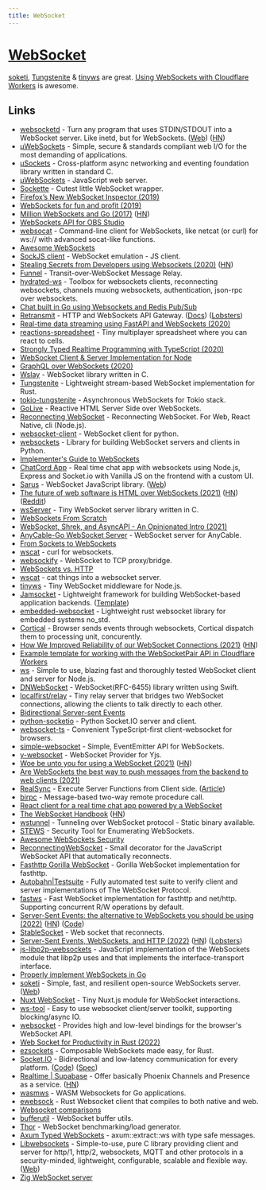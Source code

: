 ```yaml
---
title: WebSocket
---
```


# [WebSocket](https://en.wikipedia.org/wiki/WebSocket)

[soketi](https://github.com/soketi/soketi), [Tungstenite](https://github.com/snapview/tungstenite-rs) & [tinyws](https://github.com/tinyhttp/tinyws) are great. [Using WebSockets with Cloudflare Workers](https://developers.cloudflare.com/workers/learning/using-websockets/) is awesome.

## Links

- [websocketd](https://github.com/joewalnes/websocketd) - Turn any program that uses STDIN/STDOUT into a WebSocket server. Like inetd, but for WebSockets. ([Web](http://websocketd.com/)) ([HN](https://news.ycombinator.com/item?id=29656456))
- [µWebSockets](https://github.com/uNetworking/uWebSockets) - Simple, secure & standards compliant web I/O for the most demanding of applications.
- [µSockets](https://github.com/uNetworking/uSockets) - Cross-platform async networking and eventing foundation library written in standard C.
- [µWebSockets](https://github.com/uNetworking/uWebSockets.js) - JavaScript web server.
- [Sockette](https://github.com/lukeed/sockette) - Cutest little WebSocket wrapper.
- [Firefox’s New WebSocket Inspector (2019)](https://hacks.mozilla.org/2019/10/firefoxs-new-websocket-inspector/)
- [WebSockets for fun and profit (2019)](https://stackoverflow.blog/2019/12/18/websockets-for-fun-and-profit/)
- [Million WebSockets and Go (2017)](https://gbws.io/articles/million-websocket-and-go/) ([HN](https://news.ycombinator.com/item?id=21865715))
- [WebSockets API for OBS Studio](https://github.com/Palakis/obs-websocket)
- [websocat](https://github.com/vi/websocat) - Command-line client for WebSockets, like netcat (or curl) for ws:// with advanced socat-like functions.
- [Awesome WebSockets](https://github.com/facundofarias/awesome-websockets)
- [SockJS client](https://github.com/sockjs/sockjs-client) - WebSocket emulation - JS client.
- [Stealing Secrets from Developers using Websockets (2020)](https://medium.com/@stestagg/stealing-secrets-from-developers-using-websockets-254f98d577a0) ([HN](https://news.ycombinator.com/item?id=23256458))
- [Funnel](https://github.com/lambdaisland/funnel) - Transit-over-WebSocket Message Relay.
- [hydrated-ws](https://github.com/dcharbonnier/hydrated-ws) - Toolbox for websockets clients, reconnecting websockets, channels muxing websockets, authentication, json-rpc over websockets.
- [Chat built in Go using Websockets and Redis Pub/Sub](https://github.com/leartgjoni/go-chat-api)
- [Retransmit](https://github.com/retransmit/prism) - HTTP and WebSockets API Gateway. ([Docs](https://retransmit.io/docs/)) ([Lobsters](https://lobste.rs/s/5sm4io/http_websocket_api_gateway))
- [Real-time data streaming using FastAPI and WebSockets (2020)](https://stribny.name/blog/2020/07/real-time-data-streaming-using-fastapi-and-websockets)
- [reactions-spreadsheet](https://github.com/osnr/reactions-spreadsheet) - Tiny multiplayer spreadsheet where you can react to cells.
- [Strongly Typed Realtime Programming with TypeScript (2020)](https://www.stackbuilders.com/news/strongly-typed-realtime-programming-with-typescript)
- [WebSocket Client & Server Implementation for Node](https://github.com/theturtle32/WebSocket-Node)
- [GraphQL over WebSockets (2020)](https://the-guild.dev/blog/graphql-over-websockets)
- [Wslay](https://github.com/tatsuhiro-t/wslay) - WebSocket library written in C.
- [Tungstenite](https://github.com/snapview/tungstenite-rs) - Lightweight stream-based WebSocket implementation for Rust.
- [tokio-tungstenite](https://github.com/snapview/tokio-tungstenite) - Asynchronous WebSockets for Tokio stack.
- [GoLive](https://github.com/brendonferreira/golive) - Reactive HTML Server Side over WebSockets.
- [Reconnecting WebSocket](https://github.com/pladaria/reconnecting-websocket) - Reconnecting WebSocket. For Web, React Native, cli (Node.js).
- [websocket-client](https://github.com/websocket-client/websocket-client) - WebSocket client for python.
- [websockets](https://github.com/aaugustin/websockets) - Library for building WebSocket servers and clients in Python.
- [Implementer's Guide to WebSockets](https://cookie.engineer/weblog/articles/implementers-guide-to-websockets.html)
- [ChatCord App](https://github.com/bradtraversy/chatcord) - Real time chat app with websockets using Node.js, Express and Socket.io with Vanilla JS on the frontend with a custom UI.
- [Sarus](https://github.com/anephenix/sarus) - WebSocket JavaScript library. ([Web](https://sarus.anephenix.com/))
- [The future of web software is HTML over WebSockets (2021)](https://alistapart.com/article/the-future-of-web-software-is-html-over-websockets/) ([HN](https://news.ycombinator.com/item?id=26265999)) ([Reddit](https://www.reddit.com/r/coding/comments/lsq2dw/the_future_of_web_software_is_html_over_websockets/))
- [wsServer](https://github.com/Theldus/wsServer) - Tiny WebSocket server library written in C.
- [WebSockets From Scratch](https://github.com/pusher/websockets-from-scratch-tutorial)
- [WebSocket, Shrek, and AsyncAPI - An Opinionated Intro (2021)](https://www.asyncapi.com/blog/websocket-part1)
- [AnyCable-Go WebSocket Server](https://github.com/anycable/anycable-go) - WebSocket server for AnyCable.
- [From Sockets to WebSockets](https://github.com/susam/lab/tree/master/web/sockets)
- [wscat](https://github.com/emulbreh/wscat) - curl for websockets.
- [websockify](https://github.com/novnc/websockify) - WebSocket to TCP proxy/bridge.
- [WebSockets vs. HTTP](https://ably.com/topic/websockets-vs-http)
- [wscat](https://github.com/schollz/wscat) - cat things into a websocket server.
- [tinyws](https://github.com/tinyhttp/tinyws) - Tiny WebSocket middleware for Node.js.
- [Jamsocket](https://github.com/jamsocket/jamsocket) - Lightweight framework for building WebSocket-based application backends. ([Template](https://github.com/jamsocket/service-template))
- [embedded-websocket](https://github.com/ninjasource/embedded-websocket) - Lightweight rust websocket library for embedded systems no_std.
- [Cortical](https://github.com/owulveryck/cortical) - Browser sends events through websockets, Cortical dispatch them to processing unit, concurently.
- [How We Improved Reliability of our WebSocket Connections (2021)](https://making.close.com/posts/reliable-websockets/) ([HN](https://news.ycombinator.com/item?id=29026740))
- [Example template for working with the WebSocketPair API in Cloudflare Workers](https://github.com/cloudflare/websocket-template)
- [ws](https://github.com/websockets/ws) - Simple to use, blazing fast and thoroughly tested WebSocket client and server for Node.js.
- [DNWebSocket](https://github.com/GlebRadchenko/DNWebSocket) - WebSocket(RFC-6455) library written using Swift.
- [localfirst/relay](https://github.com/local-first-web/relay) - Tiny relay server that bridges two WebSocket connections, allowing the clients to talk directly to each other.
- [Bidirectional Server-sent Events](https://github.com/WebReflection/bidi-sse)
- [python-socketio](https://github.com/miguelgrinberg/python-socketio) - Python Socket.IO server and client.
- [websocket-ts](https://github.com/jjxxs/websocket-ts) - Convenient TypeScript-first client-websocket for browsers.
- [simple-websocket](https://github.com/feross/simple-websocket) - Simple, EventEmitter API for WebSockets.
- [y-websocket](https://github.com/yjs/y-websocket) - WebSocket Provider for Yjs.
- [Woe be unto you for using a WebSocket (2021)](http://www.adama-lang.org/blog/woe-of-websocket/) ([HN](https://news.ycombinator.com/item?id=29651447))
- [Are WebSockets the best way to push messages from the backend to web clients (2021)](https://twitter.com/bernhardsson/status/1473784120136421384)
- [RealSync](https://github.com/xencodes/realsync) - Execute Server Functions from Client side. ([Article](https://xen.codes/execute-async-server-function-from-client-side))
- [birpc](https://github.com/antfu/birpc) - Message-based two-way remote procedure call.
- [React client for a real time chat app powered by a WebSocket](https://github.com/alexkrkn/lambda-websocket-client)
- [The WebSocket Handbook](https://ably.com/blog/introducing-the-websocket-handbook) ([HN](https://news.ycombinator.com/item?id=29893242))
- [wstunnel](https://github.com/erebe/wstunnel) - Tunneling over WebSocket protocol - Static binary available.
- [STEWS](https://github.com/PalindromeLabs/STEWS) - Security Tool for Enumerating WebSockets.
- [Awesome WebSockets Security](https://github.com/PalindromeLabs/awesome-websocket-security)
- [ReconnectingWebSocket](https://github.com/joewalnes/reconnecting-websocket) - Small decorator for the JavaScript WebSocket API that automatically reconnects.
- [Fasthttp Gorilla WebSocket](https://github.com/fasthttp/websocket) - Gorilla WebSocket implementation for fasthttp.
- [Autobahn|Testsuite](https://github.com/crossbario/autobahn-testsuite) - Fully automated test suite to verify client and server implementations of The WebSocket Protocol.
- [fastws](https://github.com/dgrr/fastws) - Fast WebSocket implementation for fasthttp and net/http. Supporting concurrent R/W operations by default.
- [Server-Sent Events: the alternative to WebSockets you should be using (2022)](https://germano.dev/sse-websockets/) ([HN](https://news.ycombinator.com/item?id=30312897)) ([Code](https://github.com/tyrion/sse-websockets-demo))
- [StableSocket](https://github.com/github/stable-socket) - Web socket that reconnects.
- [Server-Sent Events, WebSockets, and HTTP (2022)](https://www.mnot.net/blog/2022/02/20/websockets) ([HN](https://news.ycombinator.com/item?id=30403438)) ([Lobsters](https://lobste.rs/s/x5w6zl/server_sent_events_websockets_http))
- [js-libp2p-websockets](https://github.com/libp2p/js-libp2p-websockets) - JavaScript implementation of the WebSockets module that libp2p uses and that implements the interface-transport interface.
- [Properly implement WebSockets in Go](https://www.reddit.com/r/golang/comments/td5m22/properly_implement_websockets_with_gokit/)
- [soketi](https://github.com/soketi/soketi) - Simple, fast, and resilient open-source WebSockets server. ([Web](https://soketi.app/))
- [Nuxt WebSocket](https://github.com/deepsourcelabs/nuxt-websocket) - Tiny Nuxt.js module for WebSocket interactions.
- [ws-tool](https://github.com/PrivateRookie/ws-tool) - Easy to use websocket client/server toolkit, supporting blocking/async IO.
- [websocket](https://github.com/gopherjs/websocket) - Provides high and low-level bindings for the browser's WebSocket API.
- [Web Socket for Productivity in Rust (2022)](https://www.ahmadrosid.com/blog/rust-websocket)
- [ezsockets](https://github.com/gbaranski/ezsockets) - Composable WebSockets made easy, for Rust.
- [Socket.IO](https://socket.io/) - Bidirectional and low-latency communication for every platform. ([Code](https://github.com/socketio/socket.io)) ([Spec](https://github.com/socketio/socket.io-protocol))
- [Realtime | Supabase](https://multiplayer.dev/) - Offer basically Phoenix Channels and Presence as a service. ([HN](https://news.ycombinator.com/item?id=30992587))
- [wasmws](https://github.com/tarndt/wasmws) - WASM Websockets for Go applications.
- [ewebsock](https://github.com/rerun-io/ewebsock) - Rust Websocket client that compiles to both native and web.
- [Websocket comparisons](https://github.com/ThePrimeagen/tyrone-biggums)
- [bufferutil](https://github.com/websockets/bufferutil) - WebSocket buffer utils.
- [Thor](https://github.com/observing/thor) - WebSocket benchmarking/load generator.
- [Axum Typed WebSockets](https://github.com/davidpdrsn/axum-typed-websockets) - axum::extract::ws with type safe messages.
- [Libwebsockets](https://github.com/warmcat/libwebsockets) - Simple-to-use, pure C library providing client and server for http/1, http/2, websockets, MQTT and other protocols in a security-minded, lightweight, configurable, scalable and flexible way. ([Web](https://libwebsockets.org/))
- [Zig WebSocket server](https://github.com/karlseguin/websocket.zig)
